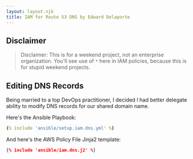 ```yaml
---
layout: layout.njk
title: IAM for Route 53 DNS by Edward Delaporte
---
```


## Disclaimer

> Disclaimer: This is for a weekend project, not an enterprise organization. 
> You'll see use of `*` here in IAM policies, because this is for stupid weekend projects.

## Editing DNS Records

Being married to a top DevOps practitioner, I decided I had better delegate ability to modify DNS records for our shared domain name.

Here's the Ansible Playbook:

```yaml
{% include 'ansible/setup.iam.dns.yml' %}
```

And here's the AWS Policy File Jinja2 template:

```json
{% include 'ansible/iam.dns.j2' %}
```
